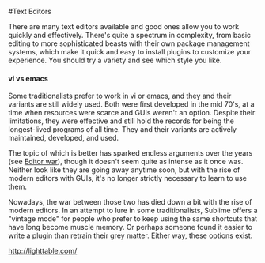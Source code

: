 #Text Editors

There are many text editors available and good ones allow you to work quickly and effectively.  There's quite a spectrum in complexity, from basic editing to more sophisticated beasts with their own package management systems, which make it quick and easy to install plugins to customize your experience.  You should try a variety and see which style you like.


#### vi vs emacs
Some traditionalists prefer to work in vi or emacs, and they and their variants are still widely used.  Both were first developed in the mid 70's, at a time when resources were scarce and GUIs weren't an option.  Despite their limitations, they were effective and still hold the records for being the longest-lived programs of all time.  They and their variants are actively maintained, developed, and used.  

The topic of which is better has sparked endless arguments over the years (see [Editor war](https://en.wikipedia.org/wiki/Editor_war)), though it doesn't seem quite as intense as it once was.  Neither look like they are going away anytime soon, but with the rise of modern editors with GUIs, it's no longer strictly necessary to learn to use them.  



Nowadays, the war between those two has died down a bit with the rise of modern editors.  In an attempt to lure in some traditionalists, Sublime offers a "vintage mode" for people who prefer to keep using the same shortcuts that have long become muscle memory.  Or perhaps someone found it easier to write a plugin than retrain their grey matter.  Either way, these options exist.








http://lighttable.com/
